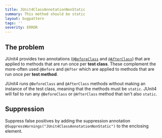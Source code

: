 ```yaml
---
title: JUnit4ClassAnnotationNonStatic
summary: This method should be static
layout: bugpattern
tags: ''
severity: ERROR
---
```


<!--
*** AUTO-GENERATED, DO NOT MODIFY ***
To make changes, edit the @BugPattern annotation or the explanation in docs/bugpattern.
-->


## The problem
JUnit4 provides two annotations ([`@BeforeClass`][beforeclass] and
[`@AfterClass`][afterclass]) that are applied to methods that are run once per
**test class**. These complement the more-often used `@Before` and `@After`
which are applied to methods that are run once per **test method**.

JUnit4 runs `@BeforeClass` and `@AfterClass` methods without making an instance
of the test class, meaning that the methods must be `static`. JUnit4 will fail
to run any `@BeforeClass` or `@AfterClass` method that isn't also `static`.

[beforeclass]: http://junit.sourceforge.net/javadoc/org/junit/BeforeClass.html
[afterclass]: http://junit.sourceforge.net/javadoc/org/junit/AfterClass.html

## Suppression
Suppress false positives by adding the suppression annotation `@SuppressWarnings("JUnit4ClassAnnotationNonStatic")` to the enclosing element.
